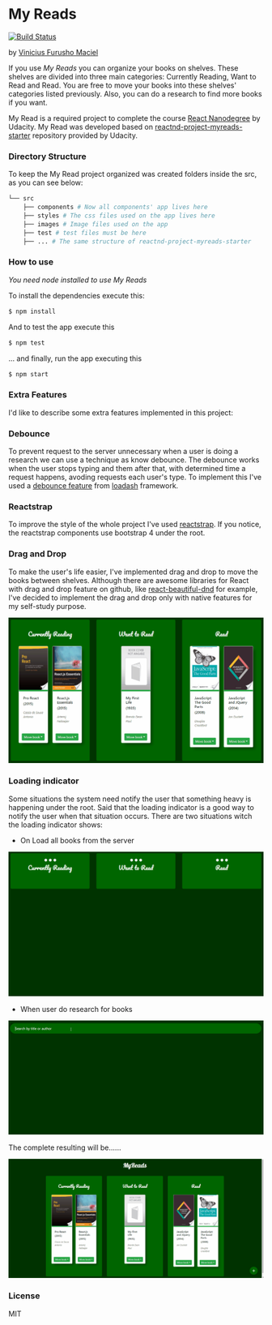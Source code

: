 # My Reads
[![Build Status](https://travis-ci.org/vimaciel/my-reads.svg?branch=master)](https://travis-ci.org/vimaciel/my-reads)

by [Vinicius Furusho Maciel](https://www.linkedin.com/in/vimaciel)

If you use *My Reads* you can organize your books on shelves. These shelves are divided into three main categories: Currently Reading, Want to Read and Read. You are free to move your books into these shelves' categories listed previously. Also, you can do a research to find more books if you want. 

My Read is a required project to complete the course [React Nanodegree](https://br.udacity.com/course/react-nanodegree--nd019) by Udacity. My Read was developed based on [reactnd-project-myreads-starter](https://github.com/udacity/reactnd-project-myreads-starter) repository provided by Udacity.

### Directory Structure

To keep the My Read project organized was created folders inside the src, as you can see below:
```bash
└── src
    ├── components # Now all components' app lives here
    ├── styles # The css files used on the app lives here
    ├── images # Image files used on the app
    ├── test # test files must be here
    ├── ... # The same structure of reactnd-project-myreads-starter
```

### How to use
*You need node installed to use My Reads*

To install the dependencies execute this:
```sh
$ npm install
```
And to test the app execute this
```sh
$ npm test
```

... and finally, run the app executing this
```sh
$ npm start
```
### Extra Features

I'd like to describe some extra features implemented in this project:

### Debounce
To prevent request to the server unnecessary when a user is doing a research we can use a technique as know debounce. The debounce works when the user stops typing and them after that, with determined time a request happens, avoding requests each user's type. To implement this I've used a [debounce feature](https://lodash.com/docs/4.17.11#debounce) from [loadash](https://lodash.com/) framework.

### Reactstrap

To improve the style of the whole project I've used [reactstrap](https://github.com/reactstrap/reactstrap). If you notice, the reactstrap components use bootstrap 4 under the root. 

### Drag and Drop
To make the user's life easier, I've implemented drag and drop to move the books between shelves. Although there are awesome libraries for React with drag and drop feature on github, like [react-beautiful-dnd](https://github.com/atlassian/react-beautiful-dnd) for example, I've decided to implement the drag and drop only with native features for my self-study purpose.

![](drop_and_drop_books.gif)

### Loading indicator
Some situations the system need notify the user that something heavy is happening under the root. Said that the loading indicator is a good way to notify the user when that situation occurs. There are two situations witch the loading indicator shows:

- On Load all books from the server

![](loading_shelves.gif)

- When user do research for books

![](loading_research_books.gif)

The complete resulting will be......

![](final_demo.gif)

### License
MIT
